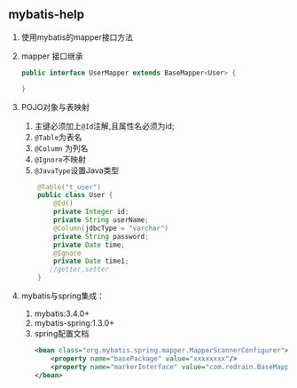 ## mybatis-help

1. 使用mybatis的mapper接口方法
2. mapper 接口继承 
    ```java
    public interface UserMapper extends BaseMapper<User> {

    }
    ```
3. POJO对象与表映射

    1. 主键必须加上`@Id`注解,且属性名必须为id;
    2. `@Table`为表名
    3. `@Column` 为列名
    4. `@Ignore`不映射
    5. `@JavaType`设置Java类型
    
    ```java
        @Table("t_user")
        public class User {
            @Id()
            private Integer id;
            private String userName;
            @Column(jdbcType = "varchar")
            private String password;
            private Date time;
            @Ignore
            private Date time1;
           //getter,setter
        }
    ``` 
4. mybatis与spring集成：
    1. mybatis:3.4.0+
    2. mybatis-spring:1.3.0+
    3. spring配置文档
        ```xml
        <bean class="org.mybatis.spring.mapper.MapperScannerConfigurer">
            <property name="basePackage" value="xxxxxxxx"/>
            <property name="markerInterface" value="com.redrain.BaseMapper"/>
        </bean>  
        ```
                  
    